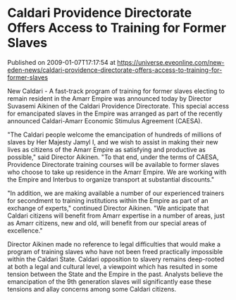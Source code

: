 # Caldari Providence Directorate Offers Access to Training for Former Slaves
Published on 2009-01-07T17:17:54 at https://universe.eveonline.com/new-eden-news/caldari-providence-directorate-offers-access-to-training-for-former-slaves

New Caldari - A fast-track program of training for former slaves electing to remain resident in the Amarr Empire was announced today by Director Suvasemi Aikinen of the Caldari Providence Directorate. This special access for emancipated slaves in the Empire was arranged as part of the recently announced Caldari-Amarr Economic Stimulus Agreement (CAESA).

"The Caldari people welcome the emancipation of hundreds of millions of slaves by Her Majesty Jamyl I, and we wish to assist in making their new lives as citizens of the Amarr Empire as satisfying and productive as possible," said Director Aikinen. "To that end, under the terms of CAESA, Providence Directorate training courses will be available to former slaves who choose to take up residence in the Amarr Empire. We are working with the Empire and Interbus to organize transport at substantial discounts."

"In addition, we are making available a number of our experienced trainers for secondment to training institutions within the Empire as part of an exchange of experts," continued Director Aikinen. "We anticipate that Caldari citizens will benefit from Amarr expertise in a number of areas, just as Amarr citizens, new and old, will benefit from our special areas of excellence."

Director Aikinen made no reference to legal difficulties that would make a program of training slaves who have not been freed practically impossible within the Caldari State. Caldari opposition to slavery remains deep-rooted at both a legal and cultural level, a viewpoint which has resulted in some tension between the State and the Empire in the past. Analysts believe the emancipation of the 9th generation slaves will significantly ease these tensions and allay concerns among some Caldari citizens.
